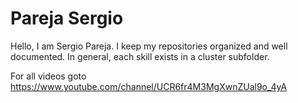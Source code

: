 # Pareja Sergio
Hello, I am Sergio Pareja. I keep my repositories organized and well documented. In general, each skill exists in a cluster subfolder.

For all videos goto https://www.youtube.com/channel/UCR6fr4M3MgXwnZUal9o_4yA
